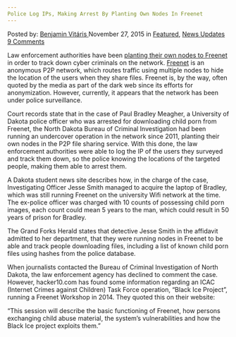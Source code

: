```yaml
---
Police Log IPs, Making Arrest By Planting Own Nodes In Freenet
---
```

<article class="post-listing post-12342 post type-post status-publish format-standard has-post-thumbnail hentry  tag-arrest tag-computers tag-freenet tag-ips tag-making tag-planting tag-police tag-tracking">
<div class="post-inner">
<span>Posted by: <a href="https://www.deepdotweb.com/author/benjaminvi/" title="">Benjamin Vitáris </a></span>
<span>November 27, 2015</span>
<span>in <a href="https://www.deepdotweb.com/category/deepdot-news/" rel="category tag">Featured</a>, <a href="https://www.deepdotweb.com/category/news-updates/" rel="category tag">News Updates</a></span>
<span><a href="https://www.deepdotweb.com/2015/11/27/police-log-ips-making-arrest-by-planting-own-nodes-in-freenet/#comments">9 Comments</a></span>


<p>Law enforcement authorities have been <a href="http://www.hacker10.com/internet-anonymity/police-plants-own-computers-in-freenet-makes-arrest/">planting their own nodes to Freenet</a> in order to track down cyber criminals on the network. <a href="https://en.wikipedia.org/wiki/Freenet">Freenet</a> is an anonymous P2P network, which routes traffic using multiple nodes to hide the location of the users when they share files. Freenet is, by the way, often quoted by the media as part of the dark web since its efforts for anonymization. However, currently, it appears that the network has been under police surveillance.</p>
<p>Court records state that in the case of Paul Bradley Meagher, a University of Dakota police officer who was arrested for downloading child porn from Freenet, the North Dakota Bureau of Criminal Investigation had been running an undercover operation in the network since 2011, planting their own nodes in the P2P file sharing service. With this done, the law enforcement authorities were able to log the IP of the users they surveyed and track them down, so the police knowing the locations of the targeted people, making them able to arrest them.</p>
<p>A Dakota student news site describes how, in the charge of the case, Investigating Officer Jesse Smith managed to acquire the laptop of Bradley, which was still running Freenet on the university Wifi network at the time. The ex-police officer was charged with 10 counts of possessing child porn images, each count could mean 5 years to the man, which could result in 50 years of prison for Bradley.</p>
<p>The Grand Forks Herald states that detective Jesse Smith in the affidavit admitted to her department, that they were running nodes in Freenet to be able and track people downloading files, including a list of known child porn files using hashes from the police database.</p>
<p>When journalists contacted the Bureau of Criminal Investigation of North Dakota, the law enforcement agency has declined to comment the case. However, hacker10.com has found some information regarding an ICAC (Internet Crimes against Children) Task Force operation, “Black Ice Project”, running a Freenet Workshop in 2014. They quoted this on their website:</p>
<p>“This session will describe the basic functioning of Freenet, how persons exchanging child abuse material, the system’s vulnerabilities and how the Black Ice project exploits them.”</p>
</div>
<span style="display:none"><a href="https://www.deepdotweb.com/tag/arrest/" rel="tag">arrest</a> <a href="https://www.deepdotweb.com/tag/computers/" rel="tag">computers</a> <a href="https://www.deepdotweb.com/tag/freenet/" rel="tag">freenet</a> <a href="https://www.deepdotweb.com/tag/ips/" rel="tag">ips</a> <a href="https://www.deepdotweb.com/tag/making/" rel="tag">making</a> <a href="https://www.deepdotweb.com/tag/planting/" rel="tag">planting</a> <a href="https://www.deepdotweb.com/tag/police/" rel="tag">police</a> <a href="https://www.deepdotweb.com/tag/tracking/" rel="tag">tracking</a></span> <span style="display:none" class="updated">2015-11-27</span>
<div style="display:none" class="vcard author" itemprop="author" itemscope itemtype="http://schema.org/Person"><strong class="fn" itemprop="name"><a href="https://www.deepdotweb.com/author/benjaminvi/" title="Posts by Benjamin Vitáris" rel="author">Benjamin Vitáris</a></strong></div>
</div>
</article>

